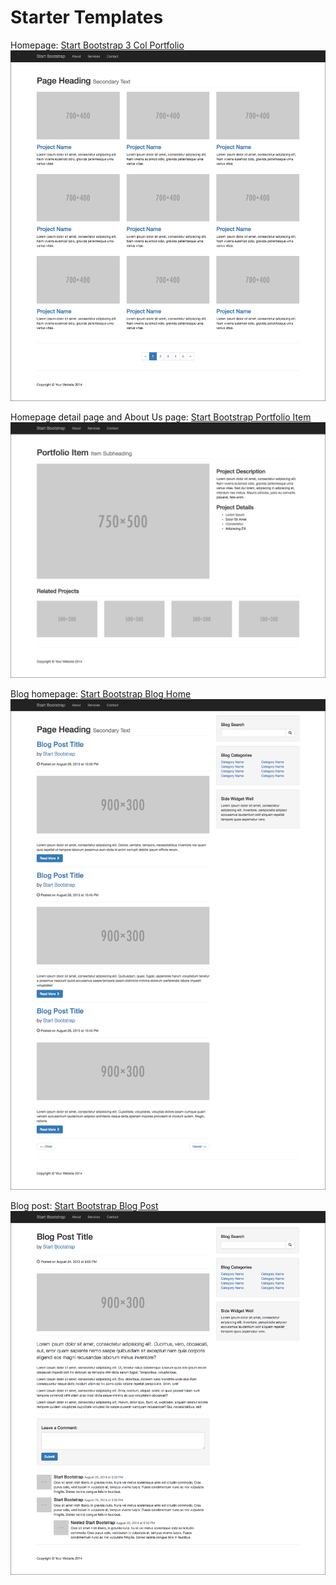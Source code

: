 # Starter Templates

Homepage: [Start Bootstrap 3 Col Portfolio](http://startbootstrap.com/template-overviews/3-col-portfolio)
![](images/startbootstrap-3-col-portfolio.png)

Homepage detail page and About Us page: [Start Bootstrap Portfolio Item](http://startbootstrap.com/template-overviews/portfolio-item)
![](images/startbootstrap-portfolio-item.png)

Blog homepage: [Start Bootstrap Blog Home](http://startbootstrap.com/template-overviews/blog-home)
![](images/startbootstrap-blog-home.png)

Blog post: [Start Bootstrap Blog Post](http://startbootstrap.com/template-overviews/blog-post)
![](images/startbootstrap-blog-post.png)



